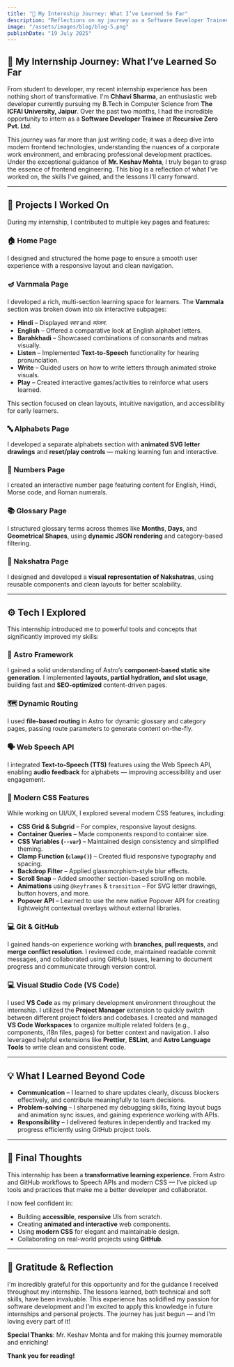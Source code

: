 ```yaml
---
title: "🌟 My Internship Journey: What I’ve Learned So Far"
description: "Reflections on my journey as a Software Developer Trainee "
image: "/assets/images/blog/blog-5.png"
publishDate: "19 July 2025"
---
```


## 🌟 My Internship Journey: What I’ve Learned So Far

From student to developer, my recent internship experience has been nothing short of transformative.
I'm **Chhavi Sharma**, an enthusiastic web developer currently pursuing my B.Tech in Computer Science from **The ICFAI University, Jaipur**.
Over the past two months, I had the incredible opportunity to intern as a **Software Developer Trainee** at **Recursive Zero Pvt. Ltd**.

This journey was far more than just writing code; it was a deep dive into modern frontend technologies, understanding the nuances of a corporate work environment, and embracing professional development practices.
Under the exceptional guidance of **Mr. Keshav Mohta**, I truly began to grasp the essence of frontend engineering.
This blog is a reflection of what I’ve worked on, the skills I’ve gained, and the lessons I’ll carry forward.

---

## 🚧 Projects I Worked On

During my internship, I contributed to multiple key pages and features:

### 🏠 Home Page

I designed and structured the home page to ensure a smooth user experience with a responsive layout and clean navigation.

### 🪔 Varnmala Page

I developed a rich, multi-section learning space for learners. The **Varnmala** section was broken down into six interactive subpages:

*   **Hindi** – Displayed *स्वर* and *व्यंजन*.
*   **English** – Offered a comparative look at English alphabet letters.
*   **Barahkhadi** – Showcased combinations of consonants and matras visually.
*   **Listen** – Implemented **Text-to-Speech** functionality for hearing pronunciation.
*   **Write** – Guided users on how to write letters through animated stroke visuals.
*   **Play** – Created interactive games/activities to reinforce what users learned.

This section focused on clean layouts, intuitive navigation, and accessibility for early learners.

### 🔤 Alphabets Page

I developed a separate alphabets section with **animated SVG letter drawings** and **reset/play controls** — making learning fun and interactive.

### 🔢 Numbers Page

I created an interactive number page featuring content for English, Hindi, Morse code, and Roman numerals.

### 📚 Glossary Page

I structured glossary terms across themes like **Months**, **Days**, and **Geometrical Shapes**, using **dynamic JSON rendering** and category-based filtering.

### 🔮 Nakshatra Page

I designed and developed a **visual representation of Nakshatras**, using reusable components and clean layouts for better scalability.

---

## ⚙️ Tech I Explored

This internship introduced me to powerful tools and concepts that significantly improved my skills:

### 🚀 Astro Framework

I gained a solid understanding of Astro’s **component-based static site generation**.
I implemented **layouts, partial hydration, and slot usage**, building fast and **SEO-optimized** content-driven pages.

### 🗺️ Dynamic Routing

I used **file-based routing** in Astro for dynamic glossary and category pages, passing route parameters to generate content on-the-fly.

### 🗣️ Web Speech API

I integrated **Text-to-Speech (TTS)** features using the Web Speech API, enabling **audio feedback** for alphabets — improving accessibility and user engagement.

### 🎨 Modern CSS Features

While working on UI/UX, I explored several modern CSS features, including:

*   **CSS Grid & Subgrid** – For complex, responsive layout designs.
*   **Container Queries** – Made components respond to container size.
*   **CSS Variables (`--var`)** – Maintained design consistency and simplified theming.
*   **Clamp Function (`clamp()`)** – Created fluid responsive typography and spacing.
*   **Backdrop Filter** – Applied glassmorphism-style blur effects.
*   **Scroll Snap** – Added smoother section-based scrolling on mobile.
*   **Animations** using `@keyframes` & `transition` – For SVG letter drawings, button hovers, and more.
*   **Popover API** – Learned to use the new native Popover API for creating lightweight contextual overlays without external libraries.

### 💻 Git & GitHub

I gained hands-on experience working with **branches**, **pull requests**, and **merge conflict resolution**.
I reviewed code, maintained readable commit messages, and collaborated using GitHub Issues, learning to document progress and communicate through version control.

### 💻 Visual Studio Code (VS Code)

I used **VS Code** as my primary development environment throughout the internship.
I utilized the **Project Manager** extension to quickly switch between different project folders and codebases.
I created and managed **VS Code Workspaces** to organize multiple related folders (e.g., components, i18n files, pages) for better context and navigation.
I also leveraged helpful extensions like **Prettier**, **ESLint**, and **Astro Language Tools** to write clean and consistent code.

---

## 💡 What I Learned Beyond Code

*   **Communication** – I learned to share updates clearly, discuss blockers effectively, and contribute meaningfully to team decisions.
*   **Problem-solving** – I sharpened my debugging skills, fixing layout bugs and animation sync issues, and gaining experience working with APIs.
*   **Responsibility** – I delivered features independently and tracked my progress efficiently using GitHub project tools.

---

## 🎯 Final Thoughts

This internship has been a **transformative learning experience**.
From Astro and GitHub workflows to Speech APIs and modern CSS — I’ve picked up tools and practices that make me a better developer and collaborator.

I now feel confident in:

*   Building **accessible**, **responsive** UIs from scratch.
*   Creating **animated and interactive** web components.
*   Using **modern CSS** for elegant and maintainable design.
*   Collaborating on real-world projects using **GitHub**.

---

## 🙏 Gratitude & Reflection

I'm incredibly grateful for this opportunity and for the guidance I received throughout my internship.
The lessons learned, both technical and soft skills, have been invaluable.
This experience has solidified my passion for software development and I'm excited to apply this knowledge in future internships and personal projects.
The journey has just begun — and I’m loving every part of it!

**Special Thanks**: Mr. Keshav Mohta and for making this journey memorable and enriching! 

**Thank you for reading!**
